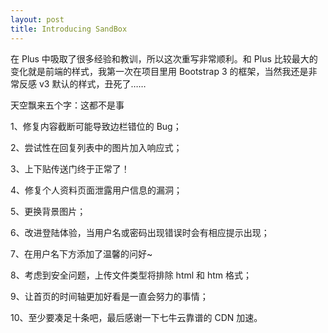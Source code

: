 ```yaml
---
layout: post
title: Introducing SandBox
---
```


在 Plus 中吸取了很多经验和教训，所以这次重写非常顺利。和 Plus 比较最大的变化就是前端的样式，我第一次在项目里用 Bootstrap 3 的框架，当然我还是非常反感 v3 默认的样式，丑死了……

天空飘来五个字：这都不是事

1、修复内容截断可能导致边栏错位的 Bug；

2、尝试性在回复列表中的图片加入响应式；

3、上下贴传送门终于正常了！

4、修复个人资料页面泄露用户信息的漏洞；

5、更换背景图片；

6、改进登陆体验，当用户名或密码出现错误时会有相应提示出现；

7、在用户名下方添加了温馨的问好~

8、考虑到安全问题，上传文件类型将排除 html 和 htm 格式；

9、让首页的时间轴更加好看是一直会努力的事情；

10、至少要凑足十条吧，最后感谢一下七牛云靠谱的 CDN 加速。